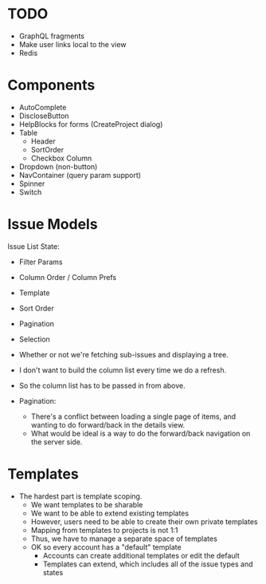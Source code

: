 # TODO

* GraphQL fragments
* Make user links local to the view
* Redis

# Components

* AutoComplete
* DiscloseButton
* HelpBlocks for forms (CreateProject dialog)
* Table
  * Header
  * SortOrder
  * Checkbox Column
* Dropdown (non-button)
* NavContainer (query param support)
* Spinner
* Switch

# Issue Models

Issue List State:

* Filter Params
* Column Order / Column Prefs
* Template
* Sort Order
* Pagination
* Selection
* Whether or not we're fetching sub-issues and displaying a tree.

* I don't want to build the column list every time we do a refresh.
* So the column list has to be passed in from above.

* Pagination:
  * There's a conflict between loading a single page of items, and wanting to do forward/back
    in the details view.
  * What would be ideal is a way to do the forward/back navigation on the server side.

# Templates

* The hardest part is template scoping.
  * We want templates to be sharable
  * We want to be able to extend existing templates
  * However, users need to be able to create their own private templates
  * Mapping from templates to projects is not 1:1
  * Thus, we have to manage a separate space of templates
  * OK so every account has a "default" template
    * Accounts can create additional templates or edit the default
    * Templates can extend, which includes all of the issue types and states

